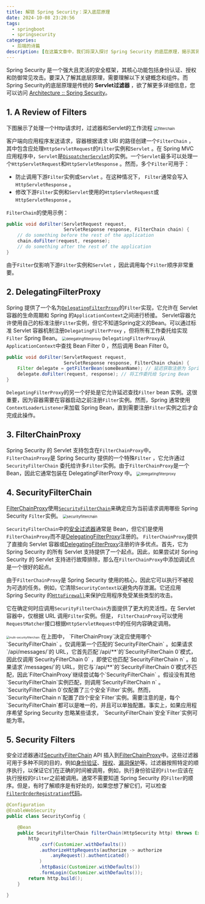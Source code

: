 ```yaml
---
title: 解锁 Spring Security：深入底层原理
date: 2024-10-08 23:20:56
tags: 
  - springboot
  - springsecurity
categories: 
  - 后端的诗篇
description: [在这篇文章中，我们将深入探讨 Spring Security 的底层原理，揭示其背后的关键组件和工作机制。Spring Security 是一个强大且灵活的安全框架，提供身份认证、授权和防护常见攻击等核心功能。理解这些原理对于优化安全配置和故障排除至关重要。]
---
```


Spring Security 是一个强大且灵活的安全框架，其核心功能包括身份认证、授权和防御常见攻击。要深入了解其底层原理，需要理解以下关键概念和组件。而Spring Security的底层原理是传统的 **Servlet过滤器** ，欲了解更多详细信息，您可以访问 [Architecture :: Spring Security](https://docs.spring.io/spring-security/reference/servlet/architecture.html)。
## 1. A Review of Filters
下图展示了处理一个Http请求时，过滤器和Servlet的工作流程
<img src="2024-10-08-1/filterchain.png" alt="filterchain" style="zoom:67%;" />

客户端向应用程序发送请求，容器根据请求 URI 的路径创建一个`FilterChain` ，其中包含应处理`HttpServletRequest`的`Filter`实例和`Servlet` 。在 Spring MVC 应用程序中，`Servlet`是[`DispatcherServlet`](https://docs.spring.io/spring-framework/docs/6.1.12/reference/html/web.html#mvc-servlet)的实例。一个`Servlet`最多可以处理一个`HttpServletRequest`和`HttpServletResponse` 。然而，多个`Filter`可用于：

- 防止调用下游`Filter`实例或`Servlet` 。在这种情况下， `Filter`通常会写入`HttpServletResponse` 。
- 修改下游`Filter`实例和`Servlet`使用的`HttpServletRequest`或`HttpServletResponse` 。

`FilterChain`的使用示例：
```java
public void doFilter(ServletRequest request, 
					 ServletResponse response, FilterChain chain) { 
	// do something before the rest of the application
	chain.doFilter(request, response); 
	// do something after the rest of the application
}
```
由于`Filter`仅影响下游`Filter`实例和`Servlet` ，因此调用每个`Filter`顺序非常重要。

## 2. DelegatingFilterProxy
Spring 提供了一个名为[`DelegatingFilterProxy`](https://docs.spring.io/spring-framework/docs/6.1.12/javadoc-api/org/springframework/web/filter/DelegatingFilterProxy.html)的`Filter`实现，它允许在 Servlet 容器的生命周期和 Spring 的`ApplicationContext`之间进行桥接。 Servlet容器允许使用自己的标准注册`Filter`实例，但它不知道Spring定义的Bean。可以通过标准 Servlet 容器机制注册`DelegatingFilterProxy` ，但将所有工作委托给实现`Filter` Spring Bean。
<img src="2024-10-08-1/delegatingfilterproxy-1728401096319-5.png" alt="delegatingfilterproxy" style="zoom:67%;" />
`DelegatingFilterProxy`从`ApplicationContext`中查找 Bean Filter 0  ，然后调用 Bean Filter 0。

```java
public void doFilter(ServletRequest request, 
					 ServletResponse response, FilterChain chain) {
	Filter delegate = getFilterBean(someBeanName); // 延迟获取注册为 Spring Bean 的 Filter
	delegate.doFilter(request, response); // 将工作委托给 Spring Bean
}
```
`DelegatingFilterProxy`的另一个好处是它允许延迟查找`Filter` bean 实例。这很重要，因为容器需要在容器启动之前注册`Filter`实例。然而，Spring 通常使用`ContextLoaderListener`来加载 Spring Bean，直到需要注册`Filter`实例之后才会完成此操作。

## 3. FilterChainProxy
Spring Security 的 Servlet 支持包含在`FilterChainProxy`中。 `FilterChainProxy`是 Spring Security 提供的一个特殊`Filter` ，它允许通过 `SecurityFilterChain` 委托给许多`Filter`实例。由于`FilterChainProxy`是一个 Bean，因此它通常包装在 DelegatingFilterProxy 中。
<img src="2024-10-08-1/delegatingfilterproxy.png" alt="delegatingfilterproxy" style="zoom:67%;" />

## 4. SecurityFilterChain
[FilterChainProxy](https://docs.spring.io/spring-security/reference/servlet/architecture.html#servlet-filterchainproxy)使用[`SecurityFilterChain`](https://docs.spring.io/spring-security/site/docs/6.3.3/api/org/springframework/security/web/SecurityFilterChain.html)来确定应为当前请求调用哪些 Spring Security `Filter`实例。
<img src="2024-10-08-1/securityfilterchain.png" alt="securityfilterchain" style="zoom:67%;" />

`SecurityFilterChain`中的[安全过滤器](https://docs.spring.io/spring-security/reference/servlet/architecture.html#servlet-security-filters)通常是 Bean，但它们是使用`FilterChainProxy`而不是[DelegatingFilterProxy](https://docs.spring.io/spring-security/reference/servlet/architecture.html#servlet-delegatingfilterproxy)注册的。 `FilterChainProxy`提供了直接向 Servlet 容器或[DelegatingFilterProxy](https://docs.spring.io/spring-security/reference/servlet/architecture.html#servlet-delegatingfilterproxy)注册的许多优点。首先，它为 Spring Security 的所有 Servlet 支持提供了一个起点。因此，如果尝试对 Spring Security 的 Servlet 支持进行故障排除，那么在`FilterChainProxy`中添加调试点是一个很好的起点。

由于`FilterChainProxy`是 Spring Security 使用的核心，因此它可以执行不被视为可选的任务。例如，它清除`SecurityContext`以避免内存泄漏。它还应用 Spring Security 的[`HttpFirewall`](https://docs.spring.io/spring-security/reference/servlet/exploits/firewall.html#servlet-httpfirewall)来保护应用程序免受某些类型的攻击。

它在确定何时应调用`SecurityFilterChain`方面提供了更大的灵活性。在 Servlet 容器中，仅根据 URL 调用`Filter`实例。但是， `FilterChainProxy`可以使用`RequestMatcher`接口根据`HttpServletRequest`中的任何内容确定调用。

<img src="2024-10-08-1/multi-securityfilterchain.png" alt="multi-securityfilterchain" style="zoom:50%;" />
在上图中， `FilterChainProxy`决定应使用哪个`SecurityFilterChain` 。仅调用第一个匹配的`SecurityFilterChain` 。如果请求`/api/messages/`的 URL，它首先匹配`/api/**`的`SecurityFilterChain 0`模式，因此仅调用`SecurityFilterChain 0` ，即使它也匹配`SecurityFilterChain n` 。如果请求`/messages/`的 URL，则它与`/api/**`的`SecurityFilterChain 0`模式不匹配，因此`FilterChainProxy`继续尝试每个`SecurityFilterChain` 。假设没有其他`SecurityFilterChain`实例匹配，则调用`SecurityFilterChain n` 。`SecurityFilterChain 0`仅配置了三个安全`Filter`实例。然而， `SecurityFilterChain n`配置了四个安全`Filter`实例。需要注意的是，每个`SecurityFilterChain`都可以是唯一的，并且可以单独配置。事实上，如果应用程序希望 Spring Security 忽略某些请求， `SecurityFilterChain`安全`Filter`实例可能为零。


## 5. Security Filters
安全过滤器通过[SecurityFilterChain](https://docs.spring.io/spring-security/reference/servlet/architecture.html#servlet-securityfilterchain) API 插入到[FilterChainProxy](https://docs.spring.io/spring-security/reference/servlet/architecture.html#servlet-filterchainproxy)中。这些过滤器可用于多种不同的目的，例如[身份验证](https://docs.spring.io/spring-security/reference/servlet/authentication/index.html)、[授权](https://docs.spring.io/spring-security/reference/servlet/authorization/index.html)、[漏洞保护](https://docs.spring.io/spring-security/reference/servlet/exploits/index.html)等。过滤器按照特定的顺序执行，以保证它们在正确的时间被调用，例如，执行身份验证的`Filter`应该在执行授权的`Filter`之前被调用。通常不需要知道 Spring Security 的`Filter`的顺序。但是，有时了解顺序是有好处的，如果您想了解它们，可以检查[`FilterOrderRegistration`代码](https://github.com/spring-projects/spring-security/tree/6.3.3/config/src/main/java/org/springframework/security/config/annotation/web/builders/FilterOrderRegistration.java)。
```java
@Configuration
@EnableWebSecurity
public class SecurityConfig {

    @Bean
    public SecurityFilterChain filterChain(HttpSecurity http) throws Exception {
        http
            .csrf(Customizer.withDefaults())
            .authorizeHttpRequests(authorize -> authorize
                .anyRequest().authenticated()
            )
            .httpBasic(Customizer.withDefaults())
            .formLogin(Customizer.withDefaults());
        return http.build();
    }

}
```
